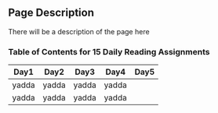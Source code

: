 ## **Page Description**

There will be a description of the page here

### **Table of Contents for 15 Daily Reading Assignments**

|Day1|Day2|Day3|Day4|Day5|
|-----|-----|---|---|---|
|yadda|yadda|yadda|yadda|
|yadda|yadda|yadda|yadda|

